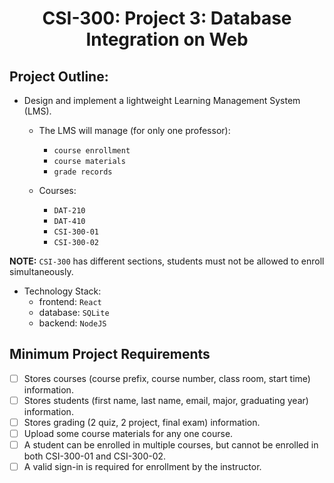 <div align="center">
    <h1>CSI-300: Project 3: Database Integration on Web</h1>
</div>

## Project Outline:

- Design and implement a lightweight Learning Management System (LMS).

  - The LMS will manage (for only one professor):

    - `course enrollment`
    - `course materials`
    - `grade records`

  - Courses:
    - `DAT-210`
    - `DAT-410`
    - `CSI-300-01`
    - `CSI-300-02`

**NOTE:** `CSI-300` has different sections, students must not be allowed to enroll simultaneously.

- Technology Stack:
  - frontend: `React`
  - database: `SQLite`
  - backend: `NodeJS`

## Minimum Project Requirements

- [ ] Stores courses (course prefix, course number, class room, start time) information.
- [ ] Stores students (first name, last name, email, major, graduating year) information.
- [ ] Stores grading (2 quiz, 2 project, final exam) information.
- [ ] Upload some course materials for any one course.
- [ ] A student can be enrolled in multiple courses, but cannot be enrolled in both CSI-300-01 and
      CSI-300-02.
- [ ] A valid sign-in is required for enrollment by the instructor.
